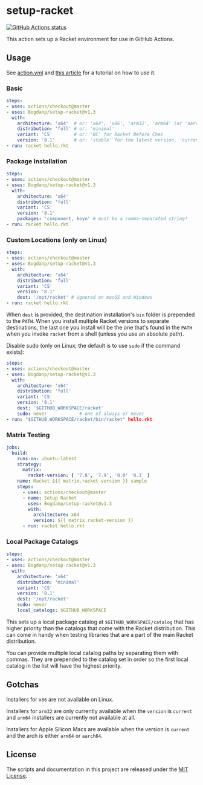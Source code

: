 # setup-racket

<p align="left">
  <a href="https://github.com/Bogdanp/setup-racket/actions?query=workflow%3A%22CI%22"><img alt="GitHub Actions status" src="https://github.com/Bogdanp/setup-racket/workflows/CI/badge.svg"></a>
</p>

This action sets up a Racket environment for use in GitHub Actions.

## Usage

See [action.yml](action.yml) and [this article][article] for a
tutorial on how to use it.

### Basic

```yaml
steps:
- uses: actions/checkout@master
- uses: Bogdanp/setup-racket@v1.3
  with:
    architecture: 'x64'  # or: 'x64', 'x86', 'arm32', 'arm64' (or 'aarch64')
    distribution: 'full' # or: 'minimal'
    variant: 'CS'        # or: 'BC' for Racket Before Chez
    version: '8.1'       # or: 'stable' for the latest version, 'current' for the latest snapshot
- run: racket hello.rkt
```

### Package Installation

```yaml
steps:
- uses: actions/checkout@master
- uses: Bogdanp/setup-racket@v1.3
  with:
    architecture: 'x64'
    distribution: 'full'
    variant: 'CS'
    version: '8.1'
    packages: 'component, koyo' # must be a comma-separated string!
- run: racket hello.rkt
```

### Custom Locations (only on Linux)

```yaml
steps:
- uses: actions/checkout@master
- uses: Bogdanp/setup-racket@v1.3
  with:
    architecture: 'x64'
    distribution: 'full'
    variant: 'CS'
    version: '8.1'
    dest: '/opt/racket' # ignored on macOS and Windows
- run: racket hello.rkt
```

When `dest` is provided, the destination installation's `bin` folder
is prepended to the `PATH`.  When you install multiple Racket versions
to separate destinations, the last one you install will be the one
that's found in the `PATH` when you invoke `racket` from a shell
(unless you use an absolute path).

Disable sudo (only on Linux; the default is to use `sudo`
if the command exists):

```yaml
steps:
- uses: actions/checkout@master
- uses: Bogdanp/setup-racket@v1.3
  with:
    architecture: 'x64'
    distribution: 'full'
    variant: 'CS'
    version: '8.1'
    dest: '$GITHUB_WORKSPACE/racket'
    sudo: never            # one of always or never
- run: "$GITHUB_WORKSPACE/racket/bin/racket" hello.rkt
```

### Matrix Testing

```yaml
jobs:
  build:
    runs-on: ubuntu-latest
    strategy:
      matrix:
        racket-version: [ '7.8', '7.9', '8.0' '8.1' ]
    name: Racket ${{ matrix.racket-version }} sample
    steps:
      - uses: actions/checkout@master
      - name: Setup Racket
        uses: Bogdanp/setup-racket@v1.3
        with:
          architecture: x64
          version: ${{ matrix.racket-version }}
      - run: racket hello.rkt
```

### Local Package Catalogs

```yaml
steps:
- uses: actions/checkout@master
- uses: Bogdanp/setup-racket@v1.3
  with:
    architecture: 'x64'
    distribution: 'minimal'
    variant: 'CS'
    version: '8.1'
    dest: '/opt/racket'
    sudo: never
    local_catalogs: $GITHUB_WORKSPACE
```

This sets up a local package catalog at `$GITHUB_WORKSPACE/catalog`
that has higher priority than the catalogs that come with the Racket
distribution.  This can come in handy when testing libraries that are
a part of the main Racket distribution.

You can provide multiple local catalog paths by separating them with
commas.  They are prepended to the catalog set in order so the first
local catalog in the list will have the highest priority.


## Gotchas

Installers for `x86` are not available on Linux.

Installers for `arm32` are only currently available when the `version`
is `current` and `arm64` installers are currently not available at
all.

Installers for Apple Silicon Macs are available when the version is
`current` and the arch is either `arm64` or `aarch64`.


## License

The scripts and documentation in this project are released under the [MIT License](LICENSE).

[article]: https://defn.io/2020/05/05/github-actions-for-racket-revised/
